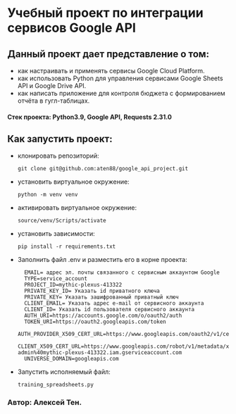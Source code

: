# Учебный проект по интеграции сервисов Google API
## Данный проект дает представление о том:
  - как настраивать и применять сервисы Google Cloud Platform.
  - как использовать Python для управления сервисами Google Sheets API и Google Drive API.
  - как написать приложение для контроля бюджета с формированием отчёта в гугл-таблицах.
#### Стек проекта: Python3.9, Google API, Requests 2.31.0
## Как запустить проект:
  - клонировать репозиторий:
    ```
    git clone git@github.com:aten88/google_api_project.git
    ```
  - установить виртуальное окружение:
    ```
    python -m venv venv
    ```
  - активировать виртуальное окружение:
    ```
    source/venv/Scripts/activate
    ```
  - установить зависимости:
    ```
    pip install -r requirements.txt
    ```
  - Заполнить файл .env и разместить его в корне проекта:
    ```
      EMAIL= адрес эл. почты связанного с сервисным аккаунтом Google 
      TYPE=service_account
      PROJECT_ID=mythic-plexus-413322
      PRIVATE_KEY_ID= Указать id приватного ключа
      PRIVATE_KEY= Указать зашифрованный приватный ключ
      CLIENT_EMAIL= Указать адрес e-mail от сервисного аккаунта
      CLIENT_ID= Указать id пользователя сервисного аккаунта
      AUTH_URI=https://accounts.google.com/o/oauth2/auth
      TOKEN_URI=https://oauth2.googleapis.com/token
      AUTH_PROVIDER_X509_CERT_URL=https://www.googleapis.com/oauth2/v1/certs
      CLIENT_X509_CERT_URL=https://www.googleapis.com/robot/v1/metadata/x509/aten-admin%40mythic-plexus-413322.iam.gserviceaccount.com
      UNIVERSE_DOMAIN=googleapis.com
    ```
  - Запустить исполняемый файл:
    ```
    training_spreadsheets.py
    ```

### Автор: Алексей Тен.
